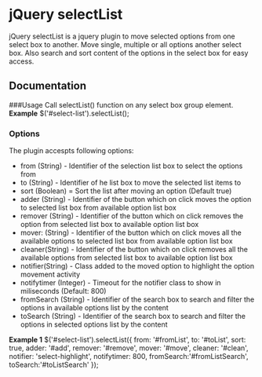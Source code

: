# jQuery selectList
jQuery selectList is a jquery plugin to move selected options from one select box to another. Move single, multiple or all options another select box. Also search and sort content of the options in the select box for easy access.

## Documentation
###Usage
Call selectList() function on any select box group element.
__Example__
	$('#select-list').selectList();

### Options
The plugin accespts following options:

* from (String) - Identifier of the selection list box to select the options from
* to (String) - Identifier of he list box to move the selected list items to
* sort (Boolean) = Sort the list after moving an option (Default true)
* adder (String) - Identifier of the button which on click moves the option to selected list box from available option list box
* remover (String) - Identifier of the button which on click removes the option from selected list box to available option list box
* mover: (String) - Identifier of the button which on click moves all the available options to selected list box from available option list box
* cleaner(String) - Identifier of the button which on click removes all the available options from selected list box to available option list box
* notifier(String) - Class added to the moved option to highlight the option movement activity
* notifytimer (Integer) - Timeout for the notifier class to show in miliseconds (Default: 800)
* fromSearch (String) - Identifier of the search box to search and filter the options in available options list by the content
* toSearch (String) - Identifier of the search box to search and filter the options in selected options list by the content

__Example 1__
	$('#select-list').selectList({
		from: '#fromList',
    to: '#toList',
    sort: true,
    adder: '#add',
    remover: '#remove',
    mover: '#move',
    cleaner: '#clean',
    notifier: 'select-highlight',
    notifytimer: 800,
    fromSearch:'#fromListSearch',
    toSearch:'#toListSearch'
	});
